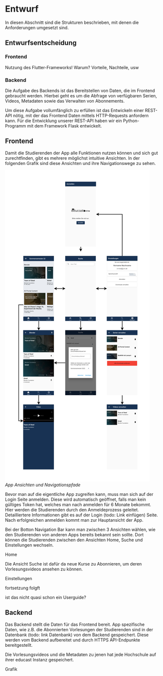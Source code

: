 # Entwurf

In diesen Abschnitt sind die Strukturen beschrieben, mit denen die Anforderungen umgesetzt sind.

## Entwurfsentscheidung

### Frontend

Nutzung des Flutter-Frameworks! Warum? Vorteile, Nachteile, usw


### Backend
Die Aufgabe des Backends ist das Bereitstellen von Daten, die im Frontend gebraucht werden. Hierbei geht es um die Abfrage von verfügbaren Serien, Videos, Metadaten sowie das Verwalten von Abonnements.  

Um diese Aufgabe vollumfänglich zu erfüllen ist das Entwickeln einer REST-API nötig, mit der das Frontend Daten mittels HTTP-Requests anfordern kann. Für die Entwicklung unserer REST-API haben wir ein Python-Programm mit dem Framework Flask entwickelt.

## Frontend

Damit die Studierenden der App alle Funktionen nutzen können und sich gut zurechtfinden, gibt es mehrere möglichst intuitive Ansichten. In der folgenden Grafik sind diese Ansichten und ihre Navigationswege zu sehen.

![](assets/images/Frontent-Entwurf_Grafik.jpg)
*App Ansichten und Navigationspfade*

Bevor man auf die eigentliche App zugreifen kann, muss man sich auf der Login Seite anmelden. Diese wird automatisch geöffnet, falls man kein gültiges Token hat, welches man nach anmelden für 6 Monate bekommt. Hier werden die Studierenden durch den Anmeldeprozess geleitet. Detailliertere Informationen gibt es auf der Login (todo: Link einfügen) Seite. Nach erfolgreichen anmelden kommt man zur Hauptansicht der App. 

Bei der Botton Navigation Bar kann man zwischen 3 Ansichten wählen, wie den Studierenden von anderen Apps bereits bekannt sein sollte. Dort können die Studierenden zwischen den Ansichten Home, Suche und Einstellungen wechseln.

Home

Die Ansicht Suche ist dafür da neue Kurse zu Abonnieren, um deren Vorlesungsvideos ansehen zu können.

Einstellungen

fortsetzung folgft

ist das nicht quasi schon ein Userguide?

## Backend

Das Backend stellt die Daten für das Frontend bereit. App spezifische Daten, wie z.B. die Abonnierten Vorlesungen der Studierenden sind in der Datenbank (todo: link Datenbank) von dem Backend gespeichert. Diese werden vom Backend aufbereitet und durch HTTPS API-Endpunkte bereitgestellt.

Die Vorlesungsvideos und die Metadaten zu jenen hat jede Hochschule auf ihrer educast Instanz gespeichert. 

Grafik